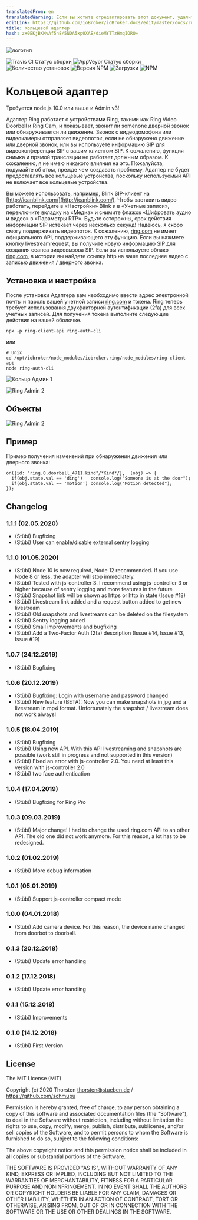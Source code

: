 ```yaml
---
translatedFrom: en
translatedWarning: Если вы хотите отредактировать этот документ, удалите поле «translationFrom», в противном случае этот документ будет снова автоматически переведен
editLink: https://github.com/ioBroker/ioBroker.docs/edit/master/docs/ru/adapterref/iobroker.ring/README.md
title: Кольцевой адаптер
hash: z+0EKjBKMvAf5n8/5NOA5xp0XAE/dieMYTTzHmqIORQ=
---
```

![логотип](../../../en/adapterref/iobroker.ring/admin/ring.png)

![Travis CI Статус сборки](https://travis-ci.org/schmupu/ioBroker.ring.svg?branch=master)
![AppVeyor Статус сборки](https://ci.appveyor.com/api/projects/status/github/schmupu/ioBroker.ring?branch=master&svg=true)
![Количество установок](http://iobroker.live/badges/ring-stable.svg)
![Версия NPM](http://img.shields.io/npm/v/iobroker.ring.svg)
![Загрузки](https://img.shields.io/npm/dm/iobroker.ring.svg)
![NPM](https://nodei.co/npm/iobroker.ring.png?downloads=true)

# Кольцевой адаптер
Требуется node.js 10.0 или выше и Admin v3!

Адаптер Ring работает с устройствами Ring, такими как Ring Video Doorbell и Ring Cam, и показывает, звонит ли somenone дверной звонок или обнаруживается ли движение. Звонок с видеодомофона или видеокамеры отправляет видеопоток, если не обнаружено движение или дверной звонок, или вы используете информацию SIP для видеоконференции SIP с вашим клиентом SIP.
К сожалению, функция снимка и прямой трансляции не работает должным образом. К сожалению, я не имею никакого влияния на это. Пожалуйста, подумайте об этом, прежде чем создавать проблему.
Адаптер не будет предоставлять все кольцевые устройства, поскольку используемый API не включает все кольцевые устройства.

Вы можете использовать, например, Blink SIP-клиент на [http://icanblink.com/](http://icanblink.com/). Чтобы заставить видео работать, перейдите в «Настройки» Blink и в «Учетные записи», переключите вкладку на «Медиа» и снимите флажок «Шифровать аудио и видео» в «Параметры RTP». Будьте осторожны, срок действия информации SIP истекает через несколько секунд! Надеюсь, я скоро смогу поддерживать видеопоток. К сожалению, [ring.com](https://ring.com) не имеет официального API, поддерживающего эту функцию.
Если вы нажмете кнопку livestreamrequest, вы получите новую информацию SIP для создания сеанса видеовызова SIP. Если вы используете облако [ring.com](https://ring.com), в истории вы найдете ссылку http на ваше последнее видео с записью движения / дверного звонка.

## Установка и настройка
После установки Адаптера вам необходимо ввести адрес электронной почты и пароль вашей учетной записи [ring.com](https://ring.com) и токена. Ring теперь требует использования двухфакторной аутентификации (2fa) для всех учетных записей. Для получения токена выполните следующие действия на вашей оболочке.

```
npx -p ring-client-api ring-auth-cli
```

или

```
# Unix
cd /opt/iobroker/node_modules/iobroker.ring/node_modules/ring-client-api
node ring-auth-cli
```

![Кольцо Админ 1](../../../en/adapterref/iobroker.ring/docs/ring_admin_tab1.png)

![Ring Admin 2](../../../en/adapterref/iobroker.ring/docs/ring_admin_tab2.png)

## Объекты
![Ring Admin 2](../../../en/adapterref/iobroker.ring/docs/ring_objects.png)

## Пример
Пример получения изменений при обнаружении движения или дверного звонка:

```
on({id: "ring.0.doorbell_4711.kind"/*Kind*/},  (obj) => {
  if(obj.state.val == 'ding')   console.log("Someone is at the door");
  if(obj.state.val == 'motion') console.log("Motion detected");
});
```

## Changelog

### 1.1.1 (02.05.2020)
* (Stübi) Bugfixing
* (Stübi) User can enable/disable external sentry logging

### 1.1.0 (01.05.2020)
* (Stübi) Node 10 is now required, Node 12 recommended. If you use Node 8 or less, the adapter will stop immediately.
* (Stübi) Tested with js-controller 3. I recommend using js-controller 3 or higher because of sentry logging and more features in the future 
* (Stübi) Snapshot link will be shown as https or http in state (Issue #18)
* (Stübi) Livestream link added and a request button added to get new livestream
* (Stübi) Old snapshots and livestreams can be deleted on the filesystem
* (Stübi) Sentry logging added
* (Stübi) Small improvements and bugfixing   
* (Stübi) Add a Two-Factor Auth (2fa) description (Issue #14, Issue #13, Issue #19)

### 1.0.7 (24.12.2019)
* (Stübi) Bugfixing

### 1.0.6 (20.12.2019)
* (Stübi) Bugfixing: Login with username and password changed
* (Stübi) New feature (BETA): Now you can make snapshots in jpg and a livestream in mp4 format. Unfortunately the snapshot / livestream does not work always! 

### 1.0.5 (18.04.2019)
* (Stübi) Bugfixing 
* (Stübi) Using new API. With this API livestreaming and snapshots are possible (work still in progress and not supported in this version)
* (Stübi) Fixed an error with js-controller 2.0. You need at least this version with js-controller 2.0
* (Stübi) two face authentication


### 1.0.4 (17.04.2019)
* (Stübi) Bugfixing for Ring Pro 

### 1.0.3 (09.03.2019)
* (Stübi) Major change! I had to change the used ring.com API to an other API. The old one did not work anymore. For this reason, a lot has to be redesigned.  

### 1.0.2 (01.02.2019)
* (Stübi) More debug information 

### 1.0.1 (05.01.2019)
* (Stübi) Support js-controller compact mode 

### 1.0.0 (04.01.2018)
* (Stübi) Add camera device. For this reason, the device name changed from doorbot to doorbell.

### 0.1.3 (20.12.2018)
* (Stübi) Update error handling

### 0.1.2 (17.12.2018)
* (Stübi) Update error handling

### 0.1.1 (15.12.2018)
* (Stübi) Improvements

### 0.1.0 (14.12.2018)
* (Stübi) First Version

## License
The MIT License (MIT)

Copyright (c) 2020 Thorsten <thorsten@stueben.de> / <https://github.com/schmupu>

Permission is hereby granted, free of charge, to any person obtaining a copy
of this software and associated documentation files (the "Software"), to deal
in the Software without restriction, including without limitation the rights
to use, copy, modify, merge, publish, distribute, sublicense, and/or sell
copies of the Software, and to permit persons to whom the Software is
furnished to do so, subject to the following conditions:

The above copyright notice and this permission notice shall be included in
all copies or substantial portions of the Software.

THE SOFTWARE IS PROVIDED "AS IS", WITHOUT WARRANTY OF ANY KIND, EXPRESS OR
IMPLIED, INCLUDING BUT NOT LIMITED TO THE WARRANTIES OF MERCHANTABILITY,
FITNESS FOR A PARTICULAR PURPOSE AND NONINFRINGEMENT. IN NO EVENT SHALL THE
AUTHORS OR COPYRIGHT HOLDERS BE LIABLE FOR ANY CLAIM, DAMAGES OR OTHER
LIABILITY, WHETHER IN AN ACTION OF CONTRACT, TORT OR OTHERWISE, ARISING FROM,
OUT OF OR IN CONNECTION WITH THE SOFTWARE OR THE USE OR OTHER DEALINGS IN
THE SOFTWARE.